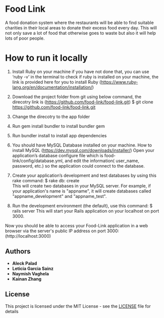 # Food Link

A food donation system where the restaurants will be able to find suitable charities in their local areas to donate their excess food every day. This will not only save a lot of food that otherwise goes to waste but also it will help lots of poor people.

# How to run it locally
1. Install Ruby on your machine if you have not done that, you can use ‘ruby -v’ in the terminal to check if ruby is installed on your machine, the link is provided here for you to install Ruby  (https://www.ruby-lang.org/en/documentation/installation/) 

2. Download the project folder from git using below command, the direcotry link is  (https://github.com/food-link/food-link.git)
$ git clone https://github.com/food-link/food-link.git

3. Change the direcotry to the app folder

4. Run gem install bundler to install bundler gem

5. Run bundler install to install app dependencies

6. You should have MySQL Database installed on your machine. How to install MySQL (https://dev.mysql.com/downloads/installer/)
Open your application’s database configure file which is food-link/config/database.yml, and edit the information( user_name, password, etc.) so the application could connect to the database.

7. Create your application’s development and test databases by using this rake command:
$ rake db: create  
This will create two databases in your MySQL server. For example, if your application's name is "appname", it will create databases called "appname_development" and "appname_test".

8. Run the development environment (the default), use this command:
$ rails server
This will start your Rails application on your localhost on port 3000.

Now you should be able to access your Food-Link application in a web browser via the server's public IP address on port 3000: (http://localhost:3000)



## Authors
* **Aleck Palad** 
* **Leticia Garcia Sainz** 
* **Naymish Vaghela** 
* **Kainan Zhang** 

## License
This project is licensed under the MIT License - see the [LICENSE](LICENSE) file for details
